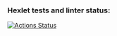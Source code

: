 ### Hexlet tests and linter status:
[![Actions Status](https://github.com/MaxFix/java-project-61/workflows/hexlet-check/badge.svg)](https://github.com/MaxFix/java-project-61/actions)